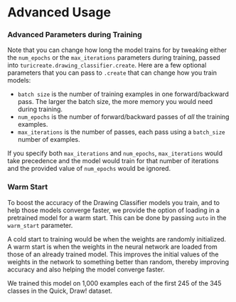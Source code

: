 # Advanced Usage

### Advanced Parameters during Training

Note that you can change how long the model trains for by tweaking either 
the `num_epochs` or the `max_iterations` parameters during training, 
passed into `turicreate.drawing_classifier.create`. Here are a few optional 
parameters that you can pass to `.create` that can change how you train models:

* `batch size` is the number of training examples in one forward/backward pass.
The larger the batch size, the more memory you would need during training.
* `num_epochs` is the number of forward/backward passes of *all* the 
training examples.
* `max_iterations` is the number of passes, each pass using a `batch_size` 
number of examples. 

If you specify both `max_iterations` and `num_epochs`, `max_iterations` would
take precedence and the model would train for that number of iterations and the 
provided value of `num_epochs` would be ignored.

### Warm Start

To boost the accuracy of the Drawing Classifier models you train, and to help
those models converge faster, we provide the option of loading in a 
pretrained model for a warm start. This can be done by passing `auto` in the `warm_start` 
parameter. 

A cold start to training would be when the weights are randomly initialized. 
A warm start is when the weights in the neural network are loaded from those 
of an already trained model. This improves the initial values of the weights 
in the network to something better than random, thereby improving accuracy 
and also helping the model converge faster.

We trained this model on 1,000 examples each of the first 245 of the
345 classes in the Quick, Draw! dataset.